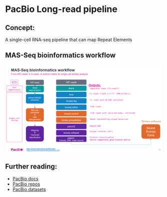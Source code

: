 # PacBio Long-read pipeline

## Concept: 
A single-cell RNA-seq pipeline that can map Repeat Elements

## MAS-Seq bioinformatics workflow
![](imgs/workflow.png)

## Further reading:
  - [PacBio docs](https://isoseq.how/getting-started.html#recommended-single-cell-iso-seq-workflow)
  - [PacBio repos](https://github.com/PacificBiosciences/pbbioconda)
  - [PacBio datasets](https://downloads.pacbcloud.com/public/dataset/Kinnex-single-cell-RNA/)
